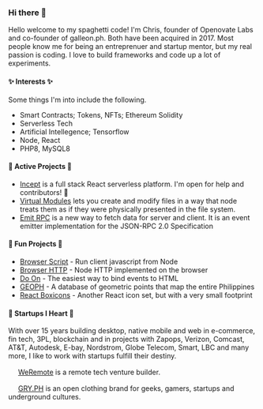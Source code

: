 ### Hi there 👋

Hello welcome to my spaghetti code! I'm Chris, founder of Openovate Labs and co-founder of galleon.ph. Both have been acquired in 2017. Most people know me for being an entreprenuer and startup mentor, but my real passion is coding. I love to build frameworks and code up a lot of experiments. 

#### ✨ Interests ✨

Some things I'm into include the following.

 - Smart Contracts; Tokens, NFTs; Ethereum Solidity
 - Serverless Tech
 - Artificial Intellegence; Tensorflow
 - Node, React
 - PHP8, MySQL8

#### 🔭 Active Projects 🔭

- [Incept](https://github.com/inceptjs) is a full stack React serverless platform. I'm open for help and contributors! 👯
- [Virtual Modules](https://github.com/cblanquera/virtual_modules) lets you create and modify files in a way that node treats them as if they were physically presented in the file system.
- [Emit RPC](https://github.com/cblanquera/emitrpc) is a new way to fetch data for server and client. It is an event emitter implementation for the JSON-RPC 2.0 Specification

#### 🎉 Fun Projects 🎉

 - [Browser Script](https://github.com/cblanquera/browser-script) - Run client javascript from Node
 - [Browser HTTP](https://github.com/cblanquera/browser-http) - Node HTTP implemented on the browser
 - [Do On](https://github.com/cblanquera/doon) - The easiest way to bind events to HTML
 - [GEOPH](https://github.com/cblanquera/geoph) - A database of geometric points that map the entire Philippines
 - [React Boxicons](https://github.com/cblanquera/react-boxicons) - Another React icon set, but with a very small footprint

#### 💬 Startups I Heart 💬

With over 15 years building desktop, native mobile and web in e-commerce, fin tech, 3PL, blockchain and in projects with Zapops, Verizon, Comcast, AT&T, Autodesk, E-bay, Nordstrom, Globe Telecom, Smart, LBC and many more, I like to work with startups fulfill their destiny.

<img src="https://user-images.githubusercontent.com/120378/138542123-de82b109-c8cf-4a22-b6e8-ffcb3da9c468.png" width="16" /> [WeRemote](https://weremote.com/) is a remote tech venture builder.

<img src="https://user-images.githubusercontent.com/120378/138542110-2fb78f6e-a134-4224-addc-02898c0d1abc.png" width="16" /> [GRY.PH](https://gry.ph/) is an open clothing brand for geeks, gamers, startups and underground cultures.
